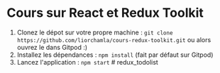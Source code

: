 # Cours sur React et Redux Toolkit

1. Clonez le dépot sur votre propre machine : `git clone https://github.com/liorchamla/cours-redux-toolkit.git` ou alors ouvrez le dans Gitpod :)
2. Installez les dépendances : `npm install` (fait par défaut sur Gitpod)
3. Lancez l'application : `npm start`
#   r e d u x _ t o d o l i s t  
 